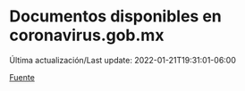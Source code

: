 # Documentos disponibles en coronavirus.gob.mx

Última actualización/Last update: 2022-01-21T19:31:01-06:00

 [Fuente](https://coronavirus.gob.mx/)
